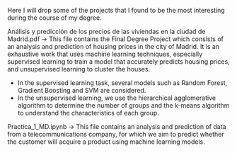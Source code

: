
Here I will drop some of the projects that I found to be the most interesting during the course of my degree. 

Análisis y predicción de los precios de las viviendas en la ciudad de Madrid.pdf -> This file contains the Final Degree Project which consists of an analysis and prediction of housing prices in the city of Madrid. It is an exhaustive work that uses machine learning techniques, especially supervised learning to train a model that accurately predicts housing prices, and unsupervised learning to cluster the houses. 
- In the supervised learning task, several models such as Random Forest, Gradient Boosting and SVM are considered.
- In the unsupervised learning, we use the hierarchical agglomerative algorithm to determine the number of groups and the k-means algorithm to understand the characteristics of each group. 

Practica_1_MD.ipynb -> This file contains an analysis and prediction of data from a telecommunications company, for which we aim to predict whether the customer will acquire a product using machine learning models.
